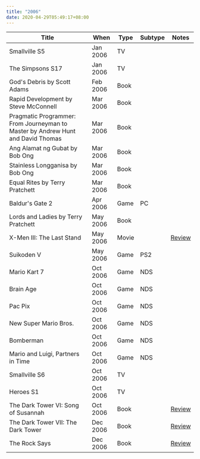 ```yaml
---
title: "2006"
date: 2020-04-29T05:49:17+08:00
---
```


| Title | When | Type | Subtype | Notes |
|---|---|---|---|---|
| Smallville S5 | Jan 2006 | TV | | | |
| The Simpsons S17 | Jan 2006 | TV | | | |
| God's Debris by Scott Adams | Feb 2006 | Book | | | [Review](/2006/02/gods-debris-by-scott-adams/) |
| Rapid Development by Steve McConnell | Mar 2006 | Book | | | [Review](/2006/03/recent-reading-2006-03-12/) |
| Pragmatic Programmer: From Journeyman to Master by Andrew Hunt and David Thomas | Mar 2006 | Book | | | [Review](/2006/03/recent-reading-2006-03-12/) |
| Ang Alamat ng Gubat by Bob Ong | Mar 2006 | Book | | | [Review](/2006/03/recent-reading-2006-03-12/) |
| Stainless Longganisa by Bob Ong | Mar 2006 | Book | | | [Review](/2006/03/recent-reading-2006-03-12/) |
| Equal Rites by Terry Pratchett | Mar 2006 | Book | | | [Review](/2006/03/recent-reading-2006-03-12/) |
| Baldur's Gate 2 | Apr 2006 | Game | PC | | |
| Lords and Ladies by Terry Pratchett | May 2006 | Book | | | |
| X-Men III: The Last Stand | May 2006 | Movie | | [Review](/2006/05/x-men-iii-the-last-stand/) |
| Suikoden V | May 2006 | Game | PS2 | | [Review](/2006/05/suikoden-v-review/) |
| Mario Kart 7 | Oct 2006 | Game | NDS | | |
| Brain Age | Oct 2006 | Game | NDS | | |
| Pac Pix | Oct 2006 | Game | NDS | | |
| New Super Mario Bros. | Oct 2006 | Game | NDS | | |
| Bomberman | Oct 2006 | Game | NDS | | |
| Mario and Luigi, Partners in Time | Oct 2006 | Game | NDS | | |
| Smallville S6 | Oct 2006 | TV | | |
| Heroes S1 | Oct 2006 | TV | | |
| The Dark Tower VI: Song of Susannah | Oct 2006 | Book | | [Review](/2006/10/dark-tower-vi-song-of-susannah/) |
| The Dark Tower VII: The Dark Tower | Dec 2006 | Book | | [Review](/2006/11/dark-tower-vii/) |
| The Rock Says | Dec 2006 | Book | | [Review](/2006/12/the-rock-says/) |

